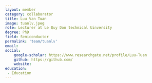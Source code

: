 ```yaml
---
layout: member
category: collaborator
title: Luu Van Tuan
image: tuanlv.jpeg
role: Lecturer at Le Quy Don technical Uinversity
degree: PhD
field: Semiconductor
permalink: 'team/tuanlv'
email: 
social:
    google-scholar: https://www.researchgate.net/profile/Luu-Tuan
    github: https://github.com/
    website: 
education:
 - Education
---
```

